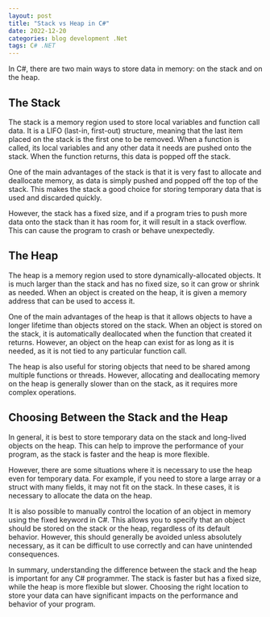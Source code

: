 ```yaml
---
layout: post
title: "Stack vs Heap in C#"
date: 2022-12-20
categories: blog development .Net
tags: C# .NET
---
```

In C#, there are two main ways to store data in memory: on the stack and on the heap. 

## The Stack

The stack is a memory region used to store local variables and function call data. It is a LIFO (last-in, first-out) structure, meaning that the last item placed on the stack is the first one to be removed. When a function is called, its local variables and any other data it needs are pushed onto the stack. When the function returns, this data is popped off the stack.

One of the main advantages of the stack is that it is very fast to allocate and deallocate memory, as data is simply pushed and popped off the top of the stack. This makes the stack a good choice for storing temporary data that is used and discarded quickly.

However, the stack has a fixed size, and if a program tries to push more data onto the stack than it has room for, it will result in a stack overflow. This can cause the program to crash or behave unexpectedly.

## The Heap

The heap is a memory region used to store dynamically-allocated objects. It is much larger than the stack and has no fixed size, so it can grow or shrink as needed. When an object is created on the heap, it is given a memory address that can be used to access it.

One of the main advantages of the heap is that it allows objects to have a longer lifetime than objects stored on the stack. When an object is stored on the stack, it is automatically deallocated when the function that created it returns. However, an object on the heap can exist for as long as it is needed, as it is not tied to any particular function call.

The heap is also useful for storing objects that need to be shared among multiple functions or threads. However, allocating and deallocating memory on the heap is generally slower than on the stack, as it requires more complex operations.

## Choosing Between the Stack and the Heap

In general, it is best to store temporary data on the stack and long-lived objects on the heap. This can help to improve the performance of your program, as the stack is faster and the heap is more flexible.

However, there are some situations where it is necessary to use the heap even for temporary data. For example, if you need to store a large array or a struct with many fields, it may not fit on the stack. In these cases, it is necessary to allocate the data on the heap.

It is also possible to manually control the location of an object in memory using the fixed keyword in C#. This allows you to specify that an object should be stored on the stack or the heap, regardless of its default behavior. However, this should generally be avoided unless absolutely necessary, as it can be difficult to use correctly and can have unintended consequences.

In summary, understanding the difference between the stack and the heap is important for any C# programmer. The stack is faster but has a fixed size, while the heap is more flexible but slower. Choosing the right location to store your data can have significant impacts on the performance and behavior of your program.